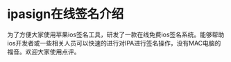 # ipasign在线签名介绍
为了方便大家使用苹果ios签名工具，研发了一款在线免费ios签名系统。能够帮助ios开发者或一些相关人员可以快速的进行对IPA进行签名操作，没有MAC电脑的福音。欢迎大家使用点评。
